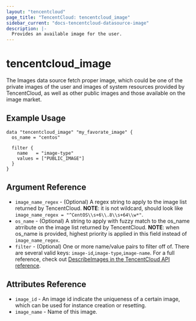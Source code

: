 ```yaml
---
layout: "tencentcloud"
page_title: "TencentCloud: tencentcloud_image"
sidebar_current: "docs-tencentcloud-datasource-image"
description: |-
  Provides an available image for the user.
---
```


# tencentcloud_image

The Images data source fetch proper image, which could be one of the private images of the user and images of system resources provided by TencentCloud, as well as other public images and those available on the image market.

## Example Usage

```hcl
data "tencentcloud_image" "my_favorate_image" {
  os_name = "centos"

  filter {
    name   = "image-type"
    values = ["PUBLIC_IMAGE"]
  }
}
```

## Argument Reference

 * `image_name_regex` - (Optional) A regex string to apply to the image list returned by TencentCloud. **NOTE**: it is not wildcard, should look like `image_name_regex = "^CentOS\\s+6\\.8\\s+64\\w*"`.
 * `os_name` - (Optional) A string to apply with fuzzy match to the os_name atrribute on the image list returned by TencentCloud. **NOTE**: when os_name is provided, highest priority is applied in this field instead of `image_name_regex`.
 * `filter` - (Optional) One or more name/value pairs to filter off of. There are several valid keys:  `image-id`,`image-type`,`image-name`. For a full reference, check out [DescribeImages in the TencentCloud API reference](https://intl.cloud.tencent.com/document/api/213/9451#filter).

## Attributes Reference

* `image_id` - An image id indicate the uniqueness of a certain image,  which can be used for instance creation or resetting.
* `image_name` - Name of this image.
